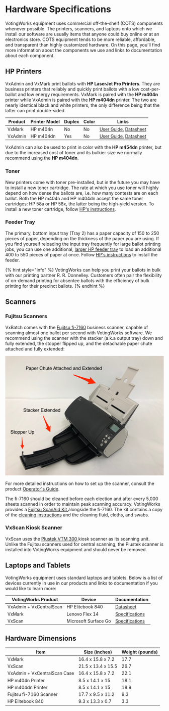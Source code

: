 # Hardware Specifications

VotingWorks equipment uses commercial off-the-shelf (COTS) components whenever possible. The printers, scanners, and laptops onto which we install our software are usually items that anyone could buy online or at an electronics store. COTS equipment tends to be more reliable, affordable, and transparent than highly customized hardware. On this page, you'll find more information about the components we use and links to documentation about each component.&#x20;

## HP Printers

VxAdmin and VxMark print ballots with **HP LaserJet Pro Printers**. They are business printers that reliably and quickly print ballots with a low cost-per-ballot and low energy requirements. VxMark is paired with the **HP m404n** printer while VxAdmin is paired with the **HP m404dn** printer. The two are nearly identical black and white printers, the only difference being that the latter can print double-sided.&#x20;

| Product | Printer Model | Duplex | Color | Links                                                                                                                                      |
| ------- | ------------- | ------ | ----- | ------------------------------------------------------------------------------------------------------------------------------------------ |
| VxMark  | HP m404n      | No     | No    | [User Guide](http://h10032.www1.hp.com/ctg/Manual/c06177490.pdf), [Datasheet](https://h20195.www2.hp.com/v2/getpdf.aspx/4aa7-4860enuc.pdf) |
| VxAdmin | HP m404dn     | Yes    | No    | [User Guide](http://h10032.www1.hp.com/ctg/Manual/c06177490.pdf), [Datasheet](https://h20195.www2.hp.com/v2/getpdf.aspx/4aa7-4860enuc.pdf) |

VxAdmin can also be used to print in color with the **HP m454dn** printer, but due to the increased cost of toner and its bulkier size we normally recommend using the **HP m404dn**.

### Toner

New printers come with toner pre-installed, but in the future you may have to install a new toner cartridge. The rate at which you use toner will highly depend on how dense the ballots are, i.e. how many contests are on each ballot. Both the HP m404n and HP m404dn accept the same toner cartridges: HP 58a or HP 58x, the latter being the high-yield version. To install a new toner cartridge, follow [HP's instructions](https://support.hp.com/us-en/document/c06392751).

### Feeder Tray

The primary, bottom input tray (Tray 2) has a paper capacity of 150 to 250 pieces of paper, depending on the thickness of the paper you are using. If you find yourself reloading the input tray frequently for large ballot printing jobs, you can use one additional, [larger HP feeder tray](https://www.hp.com/us-en/shop/pdp/hp-laserjet-pro-550-sheet-feeder-tray) to load an additional 400 to 550 pieces of paper at once. Follow [HP's instructions](https://support.hp.com/us-en/document/c04812935) to install the feeder.

{% hint style="info" %}
VotingWorks can help you print your ballots in bulk with our printing partner R. R. Donnelley. Customers often pair the flexibility of on-demand printing for absentee ballots with the efficiency of bulk printing for their precinct ballots.&#x20;
{% endhint %}

## Scanners

### Fujitsu Scanners

VxBatch comes with the [Fujitsu fi-7160](https://www.fujitsu.com/us/Images/190613\_fi-7160\_Datasheet\_English\_R4.pdf) business scanner, capable of scanning almost one ballot per second with VotingWorks software. We recommend using the scanner with the stacker (a.k.a output tray) down and fully extended, the stopper flipped up, and the detachable paper chute attached and fully extended:&#x20;

![](<../.gitbook/assets/Scanner Pointers.jpg>)

For more detailed instructions on how to set up the scanner, consult the product [Operator's Guide](https://origin.pfultd.com/downloads/IMAGE/manual/fi-7x8060/P3PC-4292-05ENZ0.pdf).&#x20;

The fi-7160 should be cleaned before each election and after every 5,000 sheets scanned in order to maintain peak scanning accuracy. VotingWorks provides a [Fujitsu ScanAid Kit ](https://fujitsuscannerstore.com/cg01000-280401/)alongside the fi-7160. The kit contains a copy of the [cleaning instructions](https://origin.pfultd.com/downloads/IMAGE/manual/fi-7x8060/P3PC-4292-05ENZ0.pdf#page=107) and the cleaning fluid, cloths, and swabs.&#x20;

### VxScan Kiosk Scanner

VxScan uses the [Plustek VTM 300 ](https://plustek.com/us/products/customized-scan-modules/vtm300/spec.php)kiosk scanner as its scanning unit. Unlike the Fujitsu scanners used for central scanning, the Plustek scanner is installed into VotingWorks equipment and should never be removed.&#x20;

## Laptops and Tablets

VotingWorks equipment uses standard laptops and tablets. Below is a list of devices currently in use in our products and links to documentation if you would like to learn more:

| VotingWorks Product     | Device               | Documentation                                                                                                              |
| ----------------------- | -------------------- | -------------------------------------------------------------------------------------------------------------------------- |
| VxAdmin + VxCentralScan | HP Elitebook 840     | [Datasheet](https://www8.hp.com/h20195/v2/getpdf.aspx/4AA7-4326EEAP.pdf)                                                   |
| VxMark                  | Lenovo Flex 14       | [Specifications](https://psref.lenovo.com/syspool/Sys/PDF/IdeaPad/Lenovo\_Flex\_6\_14IKB/Lenovo\_Flex\_6\_14IKB\_Spec.PDF) |
| VxScan                  | Microsoft Surface Go | [Specifications](https://www.microsoft.com/en-us/surface/devices/surface-go-2/tech-specs)                                  |

## Hardware Dimensions

| Item                         | Size (inches)      | Weight (pounds) |
| ---------------------------- | ------------------ | --------------- |
| VxMark                       | 16.4 x 15.8 x 7.2  | 17.7            |
| VxScan                       | 21.5 x 13.4 x 15.5 | 26.7            |
| VxAdmin + VxCentralScan Case | 16.4 x 15.8 x 7.2  | 22.1            |
| HP m404n Printer             | 8.5 x 14.1 x 15    | 18.1            |
| HP m404dn Printer            | 8.5 x 14.1 x 15    | 18.9            |
| Fujitsu fi-7160 Scanner      | 17.7 x 9.5 x 11.2  | 9.3             |
| HP Elitebook 840             | 9.3 x 13.3 x 0.7   | 3.3             |

